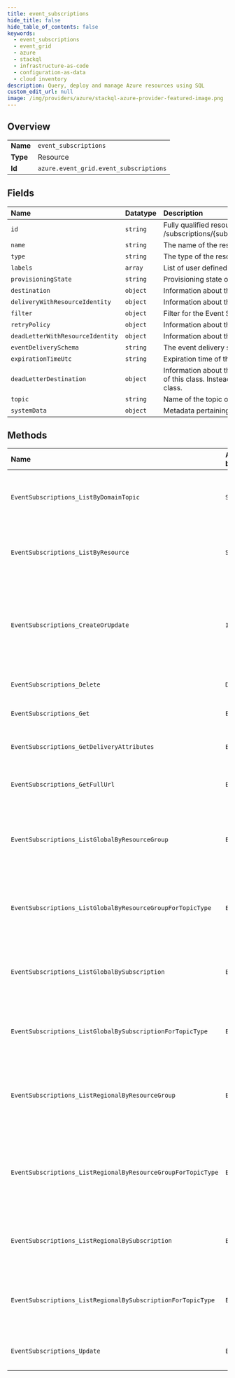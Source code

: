 ```yaml
---
title: event_subscriptions
hide_title: false
hide_table_of_contents: false
keywords:
  - event_subscriptions
  - event_grid
  - azure    
  - stackql
  - infrastructure-as-code
  - configuration-as-data
  - cloud inventory
description: Query, deploy and manage Azure resources using SQL
custom_edit_url: null
image: /img/providers/azure/stackql-azure-provider-featured-image.png
---
```

  
    

## Overview
<table><tbody>
<tr><td><b>Name</b></td><td><code>event_subscriptions</code></td></tr>
<tr><td><b>Type</b></td><td>Resource</td></tr>
<tr><td><b>Id</b></td><td><code>azure.event_grid.event_subscriptions</code></td></tr>
</tbody></table>

## Fields
| Name | Datatype | Description |
|:-----|:---------|:------------|
| `id` | `string` | Fully qualified resource ID for the resource. Ex - /subscriptions/{subscriptionId}/resourceGroups/{resourceGroupName}/providers/{resourceProviderNamespace}/{resourceType}/{resourceName} |
| `name` | `string` | The name of the resource |
| `type` | `string` | The type of the resource. E.g. "Microsoft.Compute/virtualMachines" or "Microsoft.Storage/storageAccounts" |
| `labels` | `array` | List of user defined labels. |
| `provisioningState` | `string` | Provisioning state of the event subscription. |
| `destination` | `object` | Information about the destination for an event subscription. |
| `deliveryWithResourceIdentity` | `object` | Information about the delivery for an event subscription with resource identity. |
| `filter` | `object` | Filter for the Event Subscription. |
| `retryPolicy` | `object` | Information about the retry policy for an event subscription. |
| `deadLetterWithResourceIdentity` | `object` | Information about the deadletter destination with resource identity. |
| `eventDeliverySchema` | `string` | The event delivery schema for the event subscription. |
| `expirationTimeUtc` | `string` | Expiration time of the event subscription. |
| `deadLetterDestination` | `object` | Information about the dead letter destination for an event subscription. To configure a deadletter destination, do not directly instantiate an object of this class. Instead, instantiate an object of a derived class. Currently, StorageBlobDeadLetterDestination is the only class that derives from this class. |
| `topic` | `string` | Name of the topic of the event subscription. |
| `systemData` | `object` | Metadata pertaining to creation and last modification of the resource. |
## Methods
| Name | Accessible by | Required Params | Description |
|:-----|:--------------|:----------------|:------------|
| `EventSubscriptions_ListByDomainTopic` | `SELECT` | `domainName, resourceGroupName, subscriptionId, topicName` | List all event subscriptions that have been created for a specific domain topic. |
| `EventSubscriptions_ListByResource` | `SELECT` | `providerNamespace, resourceGroupName, resourceName, resourceTypeName, subscriptionId` | List all event subscriptions that have been created for a specific resource. |
| `EventSubscriptions_CreateOrUpdate` | `INSERT` | `eventSubscriptionName, scope` | Asynchronously creates a new event subscription or updates an existing event subscription based on the specified scope. |
| `EventSubscriptions_Delete` | `DELETE` | `eventSubscriptionName, scope` | Delete an existing event subscription. |
| `EventSubscriptions_Get` | `EXEC` | `eventSubscriptionName, scope` | Get properties of an event subscription. |
| `EventSubscriptions_GetDeliveryAttributes` | `EXEC` | `eventSubscriptionName, scope` | Get all delivery attributes for an event subscription. |
| `EventSubscriptions_GetFullUrl` | `EXEC` | `eventSubscriptionName, scope` | Get the full endpoint URL for an event subscription. |
| `EventSubscriptions_ListGlobalByResourceGroup` | `EXEC` | `resourceGroupName, subscriptionId` | List all global event subscriptions under a specific Azure subscription and resource group. |
| `EventSubscriptions_ListGlobalByResourceGroupForTopicType` | `EXEC` | `resourceGroupName, subscriptionId, topicTypeName` | List all global event subscriptions under a resource group for a specific topic type. |
| `EventSubscriptions_ListGlobalBySubscription` | `EXEC` | `subscriptionId` | List all aggregated global event subscriptions under a specific Azure subscription. |
| `EventSubscriptions_ListGlobalBySubscriptionForTopicType` | `EXEC` | `subscriptionId, topicTypeName` | List all global event subscriptions under an Azure subscription for a topic type. |
| `EventSubscriptions_ListRegionalByResourceGroup` | `EXEC` | `location, resourceGroupName, subscriptionId` | List all event subscriptions from the given location under a specific Azure subscription and resource group. |
| `EventSubscriptions_ListRegionalByResourceGroupForTopicType` | `EXEC` | `location, resourceGroupName, subscriptionId, topicTypeName` | List all event subscriptions from the given location under a specific Azure subscription and resource group and topic type. |
| `EventSubscriptions_ListRegionalBySubscription` | `EXEC` | `location, subscriptionId` | List all event subscriptions from the given location under a specific Azure subscription. |
| `EventSubscriptions_ListRegionalBySubscriptionForTopicType` | `EXEC` | `location, subscriptionId, topicTypeName` | List all event subscriptions from the given location under a specific Azure subscription and topic type. |
| `EventSubscriptions_Update` | `EXEC` | `eventSubscriptionName, scope` | Asynchronously updates an existing event subscription. |
